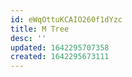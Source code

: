 ```yaml
---
id: eWqOttuKCAIO260f1dYzc
title: M Tree
desc: ''
updated: 1642295707358
created: 1642295673111
---
```


